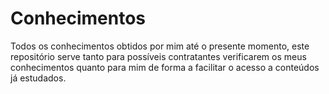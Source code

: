 # Conhecimentos
Todos os conhecimentos obtidos por mim até o presente momento, este repositório serve tanto para possíveis contratantes verificarem os meus conhecimentos quanto para mim de forma a facilitar o acesso a conteúdos já estudados.

